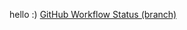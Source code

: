 
hello 
:)
[GitHub Workflow Status (branch)](https://img.shields.io/github/actions/workflow/status/noemifavilli/sem/main.yml?branch=main)
